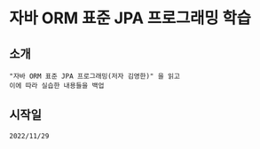# 자바 ORM 표준 JPA 프로그래밍 학습

## 소개
    "자바 ORM 표준 JPA 프로그래밍(저자 김영한)" 을 읽고 
    이에 따라 실습한 내용들을 백업

## 시작일
    2022/11/29